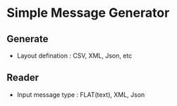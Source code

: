 # Simple Message Generator 
## Generate
- Layout defination : CSV, XML, Json, etc
## Reader
- Input message type : FLAT(text), XML, Json
